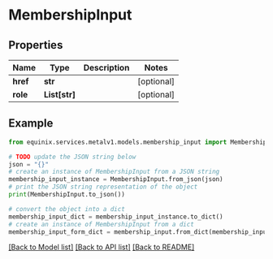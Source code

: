 # MembershipInput


## Properties

Name | Type | Description | Notes
------------ | ------------- | ------------- | -------------
**href** | **str** |  | [optional] 
**role** | **List[str]** |  | [optional] 

## Example

```python
from equinix.services.metalv1.models.membership_input import MembershipInput

# TODO update the JSON string below
json = "{}"
# create an instance of MembershipInput from a JSON string
membership_input_instance = MembershipInput.from_json(json)
# print the JSON string representation of the object
print(MembershipInput.to_json())

# convert the object into a dict
membership_input_dict = membership_input_instance.to_dict()
# create an instance of MembershipInput from a dict
membership_input_form_dict = membership_input.from_dict(membership_input_dict)
```
[[Back to Model list]](../README.md#documentation-for-models) [[Back to API list]](../README.md#documentation-for-api-endpoints) [[Back to README]](../README.md)


